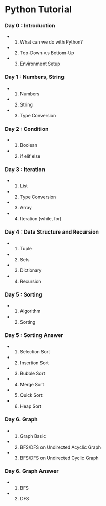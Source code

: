 # Python Tutorial

### Day 0 : Introduction
- 1. What can we do with Python?
- 2. Top-Down v.s Bottom-Up
- 3. Environment Setup

### Day 1 : Numbers, String
- 1. Numbers
- 2. String
- 3. Type Conversion

### Day 2 : Condition
- 1. Boolean
- 2. if elif else

### Day 3 : Iteration
- 1. List
- 2. Type Conversion
- 3. Array
- 4. Iteration (while, for)

### Day 4 : Data Structure and Recursion
- 1. Tuple
- 2. Sets
- 3. Dictionary
- 4. Recursion

### Day 5 : Sorting
- 1. Algorithm
- 2. Sorting

### Day 5 : Sorting Answer
- 1. Selection Sort
- 2. Insertion Sort
- 3. Bubble Sort
- 4. Merge Sort
- 5. Quick Sort
- 6. Heap Sort

### Day 6. Graph
- 1. Graph Basic
- 2. BFS/DFS on Undirected Acyclic Graph
- 3. BFS/DFS on Undirected Cyclic Graph

### Day 6. Graph Answer
- 1. BFS
- 2. DFS
